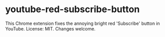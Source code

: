 youtube-red-subscribe-button
============================

This Chrome extension fixes the annoying bright red 'Subscribe' button in YouTube. License: MIT. Changes welcome.